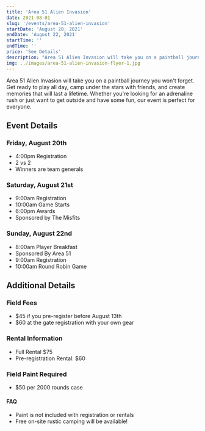 ```yaml
---
title: 'Area 51 Alien Invasion'
date: 2021-08-01
slug: '/events/area-51-alien-invasion'
startDate: 'August 20, 2021'
endDate: 'August 22, 2021'
startTime: ''
endTime: ''
price: 'See Details'
description: "Area 51 Alien Invasion will take you on a paintball journey you won't forget. Get ready to play all day, camp under the stars with friends, and create memories that will last a lifetime. Whether you're looking for an adrenaline rush or just want to get outside and have some fun, our event is perfect for everyone."
img: ../images/area-51-alien-invasion-flyer-1.jpg
---
```


Area 51 Alien Invasion will take you on a paintball journey you won't forget. Get ready to play all day, camp under the stars with friends, and create memories that will last a lifetime. Whether you're looking for an adrenaline rush or just want to get outside and have some fun, our event is perfect for everyone.

## Event Details

### Friday, August 20th

- 4:00pm Registration
- 2 vs 2
- Winners are team generals

### Saturday, August 21st
- 9:00am Registration
- 10:00am Game Starts
- 6:00pm Awards 
- Sponsored by The Misfits

### Sunday, August 22nd
- 8:00am Player Breakfast
- Sponsored By Area 51
- 9:00am Registration
- 10:00am Round Robin Game

## Additional Details

### Field Fees
- $45 if you pre-register before August 13th
- $60 at the gate registration with your own gear

### Rental Information
- Full Rental $75
- Pre-registration Rental: $60

### Field Paint Required
- $50 per 2000 rounds case

#### FAQ

- Paint is not included with registration or rentals
- Free on-site rustic camping will be available!





